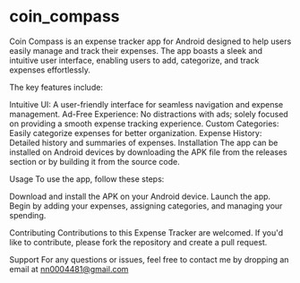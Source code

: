 # coin_compass

Coin Compass is an expense tracker app for Android designed to help users easily manage and track
their expenses. The app boasts a sleek and intuitive user interface, enabling users to add,
categorize, and track expenses effortlessly.

The key features include:

Intuitive UI: A user-friendly interface for seamless navigation and expense management.
Ad-Free Experience: No distractions with ads; solely focused on providing a smooth expense tracking
experience.
Custom Categories: Easily categorize expenses for better organization.
Expense History: Detailed history and summaries of expenses.
Installation
The app can be installed on Android devices by downloading the APK file from the releases section or
by building it from the source code.

Usage
To use the app, follow these steps:

Download and install the APK on your Android device.
Launch the app.
Begin by adding your expenses, assigning categories, and managing your spending.

Contributing
Contributions to this Expense Tracker are welcomed. If you'd like to contribute, please fork the
repository and create a pull request.


Support
For any questions or issues, feel free to contact me by dropping an email at nn0004481@gmail.com 